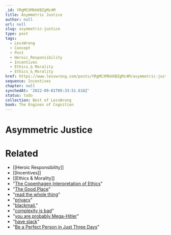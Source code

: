 ```yaml
---
_id: YRgMCXMbkKBZgMz4M
title: Asymmetric Justice
author: null
url: null
slug: asymmetric-justice
type: post
tags:
  - LessWrong
  - Concept
  - Post
  - Heroic_Responsibility
  - Incentives
  - Ethics_& Morality
  - Ethics_&_Morality
href: https://www.lesswrong.com/posts/YRgMCXMbkKBZgMz4M/asymmetric-justice
sequence: Incentives
chapter: null
synchedAt: '2022-09-01T09:33:51.616Z'
status: todo
collection: Best of LessWrong
book: The Engines of Cognition
---
```


# Asymmetric Justice


# Related

- [[Heroic Responsibility]]
- [[Incentives]]
- [[Ethics & Morality]]
- "[The Copenhagen Interpretation of Ethics](https://blog.jaibot.com/the-copenhagen-interpretation-of-ethics/)"
- "[The Good Place](https://www.imdb.com/title/tt4955642/)"
- "[read the whole thing](https://blog.jaibot.com/the-copenhagen-interpretation-of-ethics/)"
- "[privacy](https://thezvi.wordpress.com/2019/03/15/privacy/)"
- "[blackmail.](https://thezvi.wordpress.com/2019/02/19/blackmail/)"
- "[complexity is bad](https://thezvi.wordpress.com/2017/07/25/complexity-is-bad/)"
- "[you are probably Mega-Hitler](https://www.smbc-comics.com/comic/coffee-2)"
- "[have slack](https://thezvi.wordpress.com/2017/09/30/slack/)"
- "[Be a Perfect Person in Just Three Days](https://www.amazon.com/Perfect-Person-Just-Three-Days/dp/0440413494)"